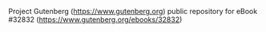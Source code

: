 Project Gutenberg (https://www.gutenberg.org) public repository for eBook #32832 (https://www.gutenberg.org/ebooks/32832)
